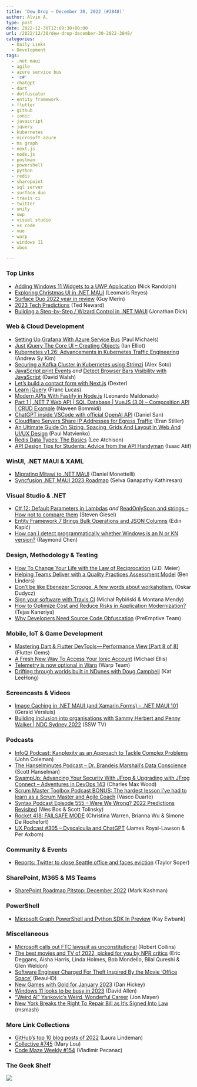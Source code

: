 ```yaml
---
title: 'Dew Drop – December 30, 2022 (#3848)'
author: Alvin A.
type: post
date: 2022-12-30T12:09:30+00:00
url: /2022/12/30/dew-drop-december-30-2022-3848/
categories:
  - Daily Links
  - Development
tags:
  - .net maui
  - agile
  - azure service bus
  - 'c#'
  - chatgpt
  - dart
  - dotfuscator
  - entity framework
  - flutter
  - github
  - ionic
  - javascript
  - jquery
  - kubernetes
  - microsoft azure
  - ms graph
  - next.js
  - node.js
  - postman
  - powershell
  - python
  - redis
  - sharepoint
  - sql server
  - surface duo
  - travis ci
  - twitter
  - unity
  - uwp
  - visual studio
  - vs code
  - vue
  - warp
  - windows 11
  - xbox

---
```

### <a name="top"></a>Top Links

  * <a href="https://nicksnettravels.builttoroam.com/uwp-widget/" target="_blank" rel="noopener">Adding Windows 11 Widgets to a UWP Application</a> (Nick Randolph)
  * <a href="https://askxammy.com/exploring-christmas-ui-in-net-maui/" target="_blank" rel="noopener">Exploring Christmas UI in .NET MAUI</a> (Leomaris Reyes)
  * <a href="https://devblogs.microsoft.com/surface-duo/2022-year-in-review/" target="_blank" rel="noopener">Surface Duo 2022 year in review</a> (Guy Merin)
  * <a href="http://blogs.newardassociates.com/blog/2023/2023-tech-predictions.html" target="_blank" rel="noopener">2023 Tech Predictions</a> (Ted Neward)
  * <a href="https://redth.codes/building-a-step-by-step-wizard-control-in-net-maui" target="_blank" rel="noopener">Building a Step-by-Step / Wizard Control in .NET MAUI</a> (Jonathan Dick)



### <a name="web"></a>Web & Cloud Development

  * <a href="https://pmichaels.net/grafana-with-azure-service-bus/grafana-with-azure-service-bus/" target="_blank" rel="noopener">Setting Up Grafana With Azure Service Bus</a> (Paul Michaels)
  * <a href="http://www.i-programmer.info/programming/jquery/15973-just-jquery-the-core-ui-creating-objects.html" target="_blank" rel="noopener">Just jQuery The Core UI &#8211; Creating Objects</a> (Ian Elliot)
  * <a href="https://kubernetes.io/blog/2022/12/30/advancements-in-kubernetes-traffic-engineering/" target="_blank" rel="noopener">Kubernetes v1.26: Advancements in Kubernetes Traffic Engineering</a> (Andrew Sy Kim)
  * <a href="https://www.infoq.com/articles/secure-kafka-cluster-strimzi/?utm_campaign=infoq_content&utm_source=infoq&utm_medium=feed&utm_term=global" target="_blank" rel="noopener">Securing a Kafka Cluster in Kubernetes using Strimzi</a> (Alex Soto)
  * <a href="https://davidwalsh.name/javascript-print-events" target="_blank" rel="noopener">JavaScript print Events</a> _and_ <a href="https://davidwalsh.name/detect-browser-bars" target="_blank" rel="noopener">Detect Browser Bars Visibility with JavaScript</a> (David Walsh)
  * <a href="https://dev.to/superface/lets-build-a-contact-form-with-nextjs-3lao" target="_blank" rel="noopener">Let&#8217;s build a contact form with Next.js</a> (Dexter)
  * <a href="https://code.tutsplus.com/articles/javascript-jquery--cms-93557" target="_blank" rel="noopener">Learn jQuery</a> (Franc Lucas)
  * <a href="https://www.telerik.com/blogs/modern-apis-fastify-node" target="_blank" rel="noopener">Modern APIs With Fastify in Node.js</a> (Leonardo Maldonado)
  * <a href="https://www.learmoreseekmore.com/2022/12/part1-dotnet7-webapi-sql-database-vuejs3-composition-api-crud-example.html" target="_blank" rel="noopener">Part 1 | .NET 7 Web API | SQL Database | VueJS (3.0) &#8211; Composition API | CRUD Example</a> (Naveen Bommidi)
  * <a href="https://dev.to/dani_avila7/chatgpt-inside-vscode-with-official-openai-api-10n8" target="_blank" rel="noopener">ChatGPT inside VSCode with official OpenAI API</a> (Daniel San)
  * <a href="https://www.infoq.com/news/2022/12/cloudflare-egress-ip-sharing/?utm_campaign=infoq_content&utm_source=infoq&utm_medium=feed&utm_term=global" target="_blank" rel="noopener">Cloudflare Servers Share IP Addresses for Egress Traffic</a> (Eran Stiller)
  * <a href="https://smashingmagazine.com/2022/12/guide-sizing-spacing-grids-layout-web-ui-ux-design/" target="_blank" rel="noopener">An Ultimate Guide On Sizing, Spacing, Grids And Layout In Web And UI/UX Design</a> (Paul Matvienko)
  * <a href="https://thenewstack.io/redis-data-types-the-basics/" target="_blank" rel="noopener">Redis Data Types: The Basics</a> (Lee Atchison)
  * <a href="https://blog.postman.com/api-design-students-advice-from-the-api-handyman/" target="_blank" rel="noopener">API Design Tips for Students: Advice from the API Handyman</a> (Isaac Atif)



### <a name="silverlight"></a>WinUI, .NET MAUI & XAML

  * <a href="https://danielmonettelli.github.io/posts/migrating-mitawi-to-net-maui/" target="_blank" rel="noopener">Migrating Mitawi to .NET MAUI</a> (Daniel Monettelli)
  * <a href="https://www.syncfusion.com/blogs/post/syncfusion-net-maui-2023-roadmap.aspx" target="_blank" rel="noopener">Syncfusion .NET MAUI 2023 Roadmap</a> (Selva Ganapathy Kathiresan)



### <a name="dotnet"></a>Visual Studio & .NET

  * <a href="https://steven-giesel.com/blogPost/79ce95ad-17a9-4537-8f1b-48d71efc585d" target="_blank" rel="noopener">C# 12: Default Parameters in Lambdas</a> _and_ <a href="https://steven-giesel.com/blogPost/969cc5e7-da27-4742-ae9a-ab7a66715ff6" target="_blank" rel="noopener">ReadOnlySpan and strings &#8211; How not to compare them</a> (Steven Giesel)
  * <a href="https://www.infoq.com/news/2022/12/ef7-core-json/?utm_campaign=infoq_content&utm_source=infoq&utm_medium=feed&utm_term=global" target="_blank" rel="noopener">Entity Framework 7 Brings Bulk Operations and JSON Columns</a> (Edin Kapić)
  * <a href="https://devblogs.microsoft.com/oldnewthing/20221229-00/?p=107623" target="_blank" rel="noopener">How can I detect programmatically whether Windows is an N or KN version?</a> (Raymond Chen)



### <a name="design"></a>Design, Methodology & Testing

  * <a href="https://sourcesofinsight.com/how-to-change-your-life/" target="_blank" rel="noopener">How To Change Your Life with the Law of Reciprocation</a> (J.D. Meier)
  * <a href="https://www.infoq.com/news/2022/12/quality-practices-assessment/?utm_campaign=infoq_content&utm_source=infoq&utm_medium=feed&utm_term=global" target="_blank" rel="noopener">Helping Teams Deliver with a Quality Practices Assessment Model</a> (Ben Linders)
  * <a href="https://event-driven.io/en/a_few_words_about_workaholism/" target="_blank" rel="noopener">Don&#8217;t be like Ebenezer Scrooge. A few words about workaholism.</a> (Oskar Dudycz)
  * <a href="http://blog.travis-ci.com/22-12-29-security-singing" target="_blank" rel="noopener">Sign your software with Travis CI</a> (Michał Rybiński & Montana Mendy)
  * <a href="https://www.simform.com/blog/application-modernization-cost-optimization/" target="_blank" rel="noopener">How to Optimize Cost and Reduce Risks in Application Modernization?</a> (Tejas Kaneriya)
  * <a href="https://www.preemptive.com/developers-need-source-code-obfuscation/" target="_blank" rel="noopener">Why Developers Need Source Code Obfuscation</a> (PreEmptive Team)



### <a name="mobile"></a>Mobile, IoT & Game Development

  * <a href="https://medium.com/@fluttergems/mastering-dart-flutter-devtools-performance-view-part-8-of-8-4ae762f91230?source=rss-8b2581e3af6d------2" target="_blank" rel="noopener">Mastering Dart & Flutter DevTools — Performance View [Part 8 of 8]</a> (Flutter Gems)
  * <a href="https://ionic.io/blog/a-fresh-new-way-to-access-your-ionic-account" target="_blank" rel="noopener">A Fresh New Way To Access Your Ionic Account</a> (Michael Ellis)
  * <a href="https://www.warp.dev/blog/telemetry-now-optional-in-warp" target="_blank" rel="noopener">Telemetry is now optional in Warp</a> (Warp Team)
  * <a href="https://blog.unity.com/entertainment/ndunes-worldbuilding-with-doug-campbell" target="_blank" rel="noopener">Drifting through worlds built in NDunes with Doug Campbell</a> (Kat LeeHong)



### <a name="videos"></a>Screencasts & Videos

  * <a href="http://www.youtube.com/watch?v=lfityyHL9WM" target="_blank" rel="noopener">Image Caching in .NET MAUI (and Xamarin.Forms) &#8211; .NET MAUI 101</a> (Gerald Versluis)
  * <a href="http://www.youtube.com/watch?v=MB2WC7qKy8Q" target="_blank" rel="noopener">Building inclusion into organisations with Sammy Herbert and Penny Walker | NDC Sydney 2022</a> (SSW TV)



### <a name="podcasts"></a>Podcasts

  * <a href="https://www.infoq.com/podcasts/kanplexity-tackle-complex-problems/" target="_blank" rel="noopener">InfoQ Podcast: Kanplexity as an Approach to Tackle Complex Problems</a> (John Coleman)
  * <a href="https://www.hanselminutes.com/873/dr-brandeis-marshalls-data-conscience" target="_blank" rel="noopener">The Hanselminutes Podcast &#8211; Dr. Brandeis Marshall&#8217;s Data Conscience</a> (Scott Hanselman)
  * <a href="https://topenddevs.com/podcasts/adventures-in-devops/episodes/swampup-advancing-your-security-with-jfrog-upgrading-with-jfrog-connect-devops-143" target="_blank" rel="noopener">SwampUp: Advancing Your Security With JFrog & Upgrading with JFrog Connect &#8211; Adventures in DevOps 143</a> (Charles Max Wood)
  * <a href="https://scrummastertoolbox.libsyn.com/bonus-the-hardest-lesson-ive-had-to-learn-as-a-scrum-master-and-agile-coach" target="_blank" rel="noopener">Scrum Master Toolbox Podcast BONUS: The hardest lesson I&#8217;ve had to learn as a Scrum Master and Agile Coach</a> (Vasco Duarte)
  * <a href="https://syntax.fm/show/555/were-we-wrong-2022-predictions-revisited" target="_blank" rel="noopener">Syntax Podcast Episode 555 &#8211; Were We Wrong? 2022 Predictions Revisited</a> (Wes Bos & Scott Tolinsky)
  * <a href="http://relay.fm/rocket/418" target="_blank" rel="noopener">Rocket 418: FAILSAFE MODE</a> (Christina Warren, Brianna Wu & Simone De Rochefort)
  * <a href="https://uxpodcast.com/305-dyscalculia-chatgpt/" target="_blank" rel="noopener">UX Podcast #305 &#8211; Dyscalculia and ChatGPT</a> (James Royal-Lawson & Per Axbom)



### <a name="events"></a>Community & Events

  * <a href="https://www.geekwire.com/2022/reports-twitter-to-close-seattle-office-and-faces-eviction/" target="_blank" rel="noopener">Reports: Twitter to close Seattle office and faces eviction</a> (Taylor Soper)



### <a name="sp"></a>SharePoint, M365 & MS Teams

  * <a href="https://techcommunity.microsoft.com/t5/microsoft-sharepoint-blog/sharepoint-roadmap-pitstop-december-2022/ba-p/3705194" target="_blank" rel="noopener">SharePoint Roadmap Pitstop: December 2022</a> (Mark Kashman)



### <a name="ps"></a>PowerShell

  * <a href="http://www.i-programmer.info/news/197-data-mining/15972-microsoft-graph-powershell-and-python-sdk-in-preview.html" target="_blank" rel="noopener">Microsoft Graph PowerShell and Python SDK In Preview</a> (Kay Ewbank)



### <a name="misc"></a>Miscellaneous

  * <a href="https://www.onmsft.com/news/microsoft-calls-out-ftc-lawsuit-as-unconstitutional/" target="_blank" rel="noopener">Microsoft calls out FTC lawsuit as unconstitutional</a> (Robert Collins)
  * <a href="https://www.npr.org/2022/12/20/1143084568/the-best-movies-and-tv-of-2022-picked-for-you-by-npr-critics" target="_blank" rel="noopener">The best movies and TV of 2022, picked for you by NPR critics</a> (Eric Deggans, Aisha Harris, Linda Holmes, Bob Mondello, Bilal Qureshi & Glen Weldon)
  * <a href="https://yro.slashdot.org/story/22/12/30/0138256/software-engineer-charged-for-theft-inspired-by-the-movie-office-space?utm_source=rss1.0mainlinkanon&utm_medium=feed" target="_blank" rel="noopener">Software Engineer Charged For Theft Inspired By the Movie &#8216;Office Space&#8217;</a> (BeauHD)
  * <a href="https://news.xbox.com/en-us/2022/12/29/new-games-with-gold-for-january-2023/" target="_blank" rel="noopener">New Games with Gold for January 2023</a> (Dan Hickey)
  * <a href="https://www.onmsft.com/news/windows-11-looks-to-be-busy-in-2023/" target="_blank" rel="noopener">Windows 11 looks to be busy in 2023</a> (David Allen)
  * <a href="https://www.mentalfloss.com/posts/weird-al-yankovic-career-history-video?utm_source=RSS" target="_blank" rel="noopener">“Weird Al” Yankovic’s Weird, Wonderful Career</a> (Jon Mayer)
  * <a href="https://news.slashdot.org/story/22/12/29/178212/new-york-breaks-the-right-to-repair-bill-as-its-signed-into-law?utm_source=rss1.0mainlinkanon&utm_medium=feed" target="_blank" rel="noopener">New York Breaks the Right To Repair Bill as It&#8217;s Signed Into Law</a> (msmash)



### <a name="links"></a>More Link Collections

  * <a href="https://github.blog/2022-12-29-githubs-top-10-blog-posts-of-2022/" target="_blank" rel="noopener">GitHub’s top 10 blog posts of 2022</a> (Laura Lindeman)
  * <a href="https://tympanus.net/codrops/collective/collective-745/" target="_blank" rel="noopener">Collective #745</a> (Mary Lou)
  * <a href="https://code-maze.com/code-maze-weekly-154/" target="_blank" rel="noopener">Code Maze Weekly #154</a> (Vladimir Pecanac)



### <a name="shelf"></a>The Geek Shelf

<a href="https://packt.link/eTqWo" target="_blank" rel="noopener"><img decoding="async" style="border: 0px currentcolor; border-image: none; background-image: none;" src="/wp-content/uploads/2022/12/Untitled-design-2.jpg" border="0" /></a>
